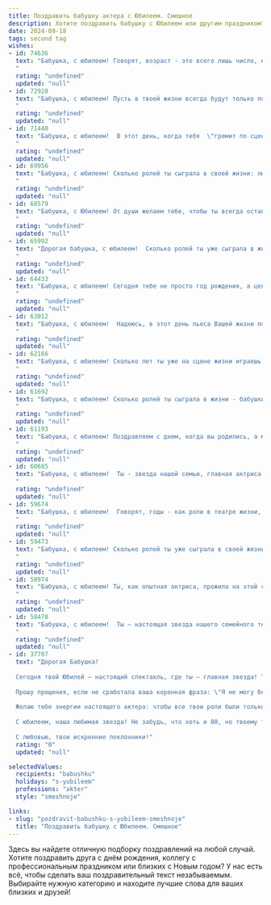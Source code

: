 ```yaml
---
title: Поздравить бабушку актера с Юбилеем. Смешное
description: Хотите поздравить бабушку с Юбилеем или другим праздником? Наш ИИ создаст незабываемое поздравление, а вы обязательно выделитесь среди других.  
date: 2024-09-18
tags: second tag
wishes:
- id: 74636
  text: "Бабушка, с юбилеем! Говорят, возраст - это всего лишь число, но в твоем случае - это целая театральная труппа! Ты играешь роли бабушки, актрисы, хранительницы семейных традиций с такой самоотдачей, что даже самые требовательные зрители (то есть мы) всегда в полном восторге! Желаем тебе еще много ярких ролей в жизни, аплодисментов от любимых внуков и, конечно же, здоровья, чтобы твоя личная сцена всегда была полна энергии и задора!
  "
  rating: "undefined"
  updated: "null"
- id: 72928
  text: "Бабушка, с юбилеем! Пусть в твоей жизни всегда будут только положительные роли, а сцена жизни будет яркой и полной оваций!
  "
  rating: "undefined"
  updated: "null"
- id: 71440
  text: "Бабушка, с юбилеем!  В этот день, когда тебя  \"гремит по сцене\" вся родня,  мы хотим пожелать, чтобы ты, как артист,  зажигала на сцене жизни еще долгие годы! 🎭🎂🥂🍾
  "
  rating: "undefined"
  updated: "null"
- id: 69956
  text: "Бабушка, с юбилеем! Сколько ролей ты сыграла в своей жизни: любящая бабушка, заботливая хозяйка, строгая учительница, а порой даже грозный дракон! Спасибо тебе за все эти роли, все они были незабываемы! Желаем тебе еще много ярких и интересных выступлений на жизненной сцене, аплодисментов и счастливых зрителей!
  "
  rating: "undefined"
  updated: "null"
- id: 68579
  text: "Бабушка, с Юбилеем! От души желаем тебе, чтобы ты всегда оставалась  яркой звездой, но  в хорошем смысле, конечно!  Пусть твой актерский талант никогда не угасает, а сцена жизни дарит тебе только  положительные роли! 🎉
  "
  rating: "undefined"
  updated: "null"
- id: 65992
  text: "Дорогая бабушка, с юбилеем!  Сколько ролей ты уже сыграла в жизни: любящей мамы, мудрого советчика, неподражаемого рассказчика сказок. Но твоя главная роль - это роль невероятной бабушки, которая всегда умеет поднять настроение и сделать жизнь ярче! Желаем тебе еще многих лет на сцене жизни, полных оваций, аплодисментов и, конечно, конфет! 🥳🎉
  "
  rating: "undefined"
  updated: "null"
- id: 64433
  text: "Бабушка, с юбилеем! Сегодня тебе не просто год рождения, а целый спектакль жизни! Поздравляем с премьерой нового акта, где ты, как всегда, в главной роли! Желаем тебе самых ярких оваций, самых искренних аплодисментов и самых запоминающихся ролей!
  "
  rating: "undefined"
  updated: "null"
- id: 63012
  text: "Бабушка, с юбилеем!  Надеюсь, в этот день пьеса Вашей жизни полна смеха, а сцена -  усыпана цветами!  Пусть аплодисменты не смолкают, а роли всегда будут главными!
  "
  rating: "undefined"
  updated: "null"
- id: 62166
  text: "Бабушка, с юбилеем! Сколько лет ты уже на сцене жизни играешь главные роли – от строгой, но любящей мамы до мудрой и веселой бабушки!  Ты – настоящая звезда, которая  сияет ярче всех! Желаем тебе новых ролей, оваций и бурных аплодисментов от всей семьи!
  "
  rating: "undefined"
  updated: "null"
- id: 61692
  text: "Бабушка, с юбилеем! Сколько ролей ты сыграла в жизни - бабушки, мамы, подруги,  даже, может быть, злодейки, когда внуков наказывала. Но самая главная твоя роль - это роль любимой бабушки, которую ты играешь блестяще уже столько лет! Желаем тебе новых ролей, ярких эмоций и  огромного количества аплодисментов!
  "
  rating: "undefined"
  updated: "null"
- id: 61193
  text: "Бабушка, с юбилеем! Поздравляем с днем, когда вы родились, а мир получил талантливую актрису, способную сыграть любую роль! Пусть  в вашей жизни будет много ярких ролей, аплодисментов и оваций.  Будьте здоровы, бодры и полны энтузиазма!
  "
  rating: "undefined"
  updated: "null"
- id: 60685
  text: "Бабушка, с юбилеем!  Ты - звезда нашей семьи, главная актриса в спектакле под названием \"Жизнь\"!  И пусть у тебя уже есть свой \"Оскар\" за \"Лучшую бабушку\", мы желаем тебе еще много ярких ролей в жизни, аплодисментов и, конечно, любви!
  "
  rating: "undefined"
  updated: "null"
- id: 59674
  text: "Бабушка, с юбилеем!  Говорят, годы - как роли в театре жизни, а ты играешь их с такой страстью, что нам, зрителям, просто некуда деться!  Мы желаем тебе новых ролей, только в комедийных жанрах, чтобы смех и радость звучали в твоей жизни всегда!  Будь здорова, любима и вечно юна, как героиня твоего любимого спектакля! 🎉
  "
  rating: "undefined"
  updated: "null"
- id: 59473
  text: "Бабушка, с юбилеем! Сколько ролей ты уже сыграла в своей жизни: любящей мамы, мудрой бабушки, и, конечно же, блистательной актрисы! Желаем тебе новых, ярких ролей, бурных оваций зала и бесконечного зрительского восторга! Пусть твоя жизнь будет полна смеха, радости и, конечно же, аплодисментов! 😄🎉
  "
  rating: "undefined"
  updated: "null"
- id: 58974
  text: "Бабушка, с юбилеем! Ты, как опытная актриса, прожила на этой сцене уже столько ярких ролей! От комедийных бабушек до драматических героинь, ты всегда была на высоте! Желаем тебе новых, интересных сценариев и стоячих оваций от жизни!
  "
  rating: "undefined"
  updated: "null"
- id: 58478
  text: "Бабушка, с юбилеем!  Ты – настоящая звезда нашего семейного театра!  С каждым годом ты все ярче светишь на сцене нашей жизни,  и уже заслужила звание \"Заслуженный артист\" за роли бабушки, повара, доктора и просто мудрого советчика!
  "
  rating: "undefined"
  updated: "null"
- id: 37707
  text: "Дорогая Бабушка!
  
  Сегодня твой Юбилей – настоящий спектакль, где ты – главная звезда! Так что, надевай свой лучший костюм, подмигивай зрителям и получай заслуженные аплодисменты!
  
  Прошу прощения, если не сработала ваша коронная фраза: \"Я не могу без своей гримерки!\" Но на этот раз гримерочка не понадобится – у тебя уже есть шикарный грим жизни, состоящий из мудрости, доброты и кучи веселых историй.
  
  Желаю тебе энергии настоящего актера: чтобы все твои роли были только главными, а не второго плана! Пусть в жизни будет меньше «плохих сценариев» и больше «романтических комедий» с хэппи-эндом!
  
  С юбилеем, наша любимая звезда! Не забудь, что хоть и 80, но твоему таланту и энергии нет границ!
  
  С любовью, твои искренние поклонники!"
  rating: "0"
  updated: "null"

selectedValues:
  recipients: "babushku"
  holidays: "s-yubileem"
  professions: "akter"
  style: "smeshnoje"

links:
- slug: "pozdravit-babushku-s-yubileem-smeshnoje"
  title: "Поздравить бабушку с Юбилеем. Смешное"
---
```


Здесь вы найдете отличную подборку поздравлений на любой случай. 
Хотите поздравить друга с днём рождения, коллегу с профессиональным праздником или близких с Новым годом? У нас есть всё, чтобы сделать ваш поздравительный текст незабываемым. Выбирайте нужную категорию и находите лучшие слова для ваших близких и друзей!
